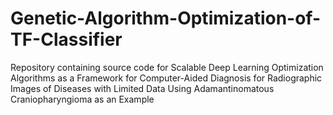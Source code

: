# Genetic-Algorithm-Optimization-of-TF-Classifier
Repository containing source code for Scalable Deep Learning Optimization Algorithms as a Framework for Computer-Aided Diagnosis for Radiographic Images of Diseases with Limited Data Using Adamantinomatous Craniopharyngioma as an Example
